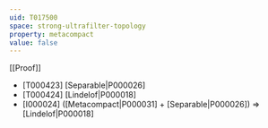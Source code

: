 ```yaml
---
uid: T017500
space: strong-ultrafilter-topology
property: metacompact
value: false
---
```

[[Proof]]

* [T000423] [Separable|P000026]
* [T000424] [Lindelof|P000018]
* [I000024] ([Metacompact|P000031] + [Separable|P000026]) => [Lindelof|P000018]

